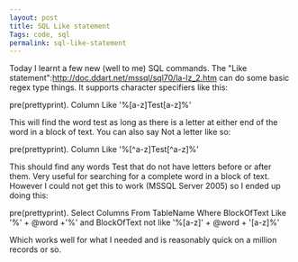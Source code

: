 ```yaml
---
layout: post
title: SQL Like statement
Tags: code, sql
permalink: sql-like-statement
---
```


Today I learnt a few new (well to me) SQL commands.  The "Like statement":http://doc.ddart.net/mssql/sql70/la-lz_2.htm can do some basic regex type things.  It supports character specifiers like this:

pre(prettyprint). 
Column Like '%[a-z]Test[a-z]%'

This will find the word test as long as there is a letter at either end of the word in a block of text.  You can also say Not a letter like so:

pre(prettyprint). 
Column Like '%[^a-z]Test[^a-z]%'

This should find any words Test that do not have letters before or after them. Very useful for searching for a complete word in a block of text.  However I could not get this to work (MSSQL Server 2005) so I ended up doing this:

pre(prettyprint). 
Select 	Columns
From	TableName 
Where	BlockOfText Like '%' + @word +'%'
  and	BlockOfText not like '%[a-z]' + @word + '[a-z]%'
  
 Which works well for what I needed and is reasonably quick on a million records or so.
